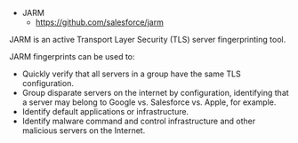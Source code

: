 - JARM
  - https://github.com/salesforce/jarm
 
  
JARM is an active Transport Layer Security (TLS) server fingerprinting tool.

JARM fingerprints can be used to:

- Quickly verify that all servers in a group have the same TLS configuration.
- Group disparate servers on the internet by configuration, identifying that a server may belong to Google vs. Salesforce vs. Apple, for example.
- Identify default applications or infrastructure.
- Identify malware command and control infrastructure and other malicious servers on the Internet.
